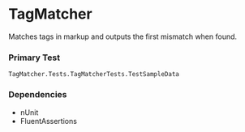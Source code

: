 # TagMatcher

Matches tags in markup and outputs the first mismatch when found.

### Primary Test

	TagMatcher.Tests.TagMatcherTests.TestSampleData

### Dependencies
* nUnit
* FluentAssertions
	
